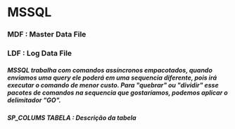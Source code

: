 # MSSQL

### MDF : Master Data File

### LDF : Log Data File


##### MSSQL trabalha com comandos assíncronos  empacotados, quando enviamos uma query ele poderá em uma sequencia diferente, pois irá executar o comando de menor custo. Para "quebrar" ou "dividir" esse pacotes de comandos na sequencia que gostaríamos, podemos aplicar o delimitador "GO".

#####  SP_COLUMS TABELA : Descrição da tabela
